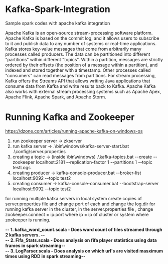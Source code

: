 # Kafka-Spark-Integration
Sample spark codes with apache kafka integration </b></b>


Apache Kafka is an open-source stream-processing software platform.
Apache Kafka is based on the commit log, and it allows users to subscribe to it and publish data to any number of systems or real-time applications.
Kafka stores key-value messages that come from arbitrarily many processes called producers. The data can be partitioned into different "partitions" within different "topics". Within a partition, messages are strictly ordered by their offsets (the position of a message within a partition), and indexed and stored together with a timestamp. Other processes called "consumers" can read messages from partitions. For stream processing, Kafka offers the Streams API that allows writing Java applications that consume data from Kafka and write results back to Kafka. Apache Kafka also works with external stream processing systems such as Apache Apex, Apache Flink, Apache Spark, and Apache Storm.</b></b>

# Running Kafka and Zookeeper</b></b>
https://dzone.com/articles/running-apache-kafka-on-windows-os

1. run zookeeper server -> zkserver
2. run kafka server -> .\bin\windows\kafka-server-start.bat .\config\server.properties
3. creating a topic -> (inside \bin\windows) .\kafka-topics.bat --create --zookeeper localhost:2181 --replication-factor 1 --partitions 1 --topic testLogs
4. creating producer -> kafka-console-producer.bat --broker-list localhost:9092 --topic test2
5. creating consumer -> kafka-console-consumer.bat --bootstrap-server localhost:9092 --topic test2

for running multiple kafka servers in local system create copies of server.properties file and change port of each and change the log.dir</b>
for running kafka server in the cluster, in the server.properties file , change zookeeper.connect = ip:port where ip = ip of cluster or system where zookeeper is running.

<b> -- 1. kafka_word_count.scala - Does word count of files streamed through 2 kafka servers. --</b></br>
<b> -- 2. Fifa_Stats.scala - Does analysis on fifa player statistics using data frames in spark streaming--</b></br>
<b> -- 3. LogParser.scala - Does analysis on which url's are visited masximum times using RDD in spark streaming--</b></br>

